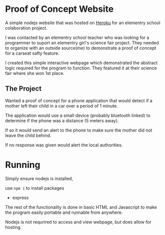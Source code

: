 # Proof of Concept Website

A simple nodejs website that was hosted on [Heroku](https://www.heroku.com/) for an elementry school colaboration project.

I was contacted by an elementry school teacher who was looking for a programmer to suport an elementry girl's science fair project.
They needed to organize with an outside source(me) to demonstrate a proof of concept for a carseat safty feature.

I created this simple interactive webpage which demonstrated the abstract logic required for the program to function.
They featured it at their science fair where she won 1st place.

## The Project

Wanted a proof of concept for a phone application that would detect if a mother left their child in a car over a period of 1 minute.

The application would use a small device (probably bluetooth linked) to determine if the phone was a distance (5 meters away).

If so it would send an alert to the phone to make sure the mother did not leave the child behind.

If no response was given would alert the local authorities.

# Running

Simply ensure nodejs is installed, 

use `npm i` to install packages
- express

The rest of the functionality is done in basic HTML and Javascript to make the program easily portable and runnable from anywhere.

Nodejs is not requrired to access and view webpage, but does allow for hosting.
